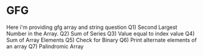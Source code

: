 # GFG
Here i'm providing gfg array and string question
Q1) Second Largest Number in the Array.
Q2) Sum of Series
Q3) Value equal to index value
Q4) Sum of Array Elements
Q5) Check for Binary
Q6) Print alternate elements of an array
Q7) Palindromic Array
